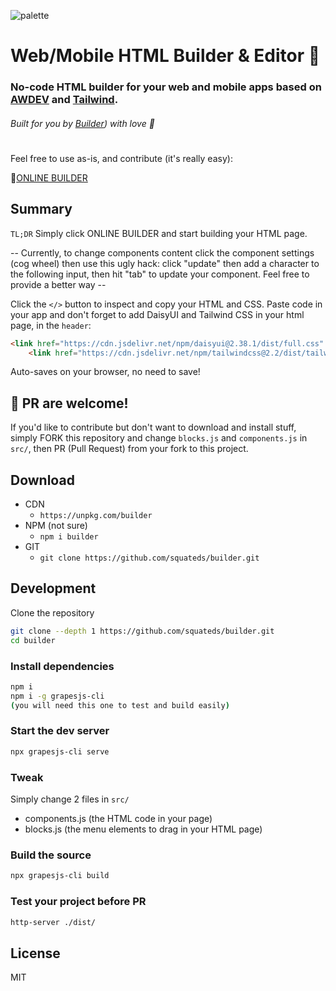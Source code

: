 ![palette](palette.jpg)
# Web/Mobile HTML Builder & Editor 🚀
### No-code HTML builder for your web and mobile apps based on [AWDEV](https://www.awdev.eu.org) and [Tailwind](https://tailwindcss.com/docs).

###### Built for you by [Builder](https://awdev.eu.org/builder/index.html)) with love 🤍
# 
Feel free to use as-is, and contribute (it's really easy):

🥇[ONLINE BUILDER](https://awdev.eu.org/builder/index.html)

## Summary
`TL;DR` Simply click ONLINE BUILDER and start building your HTML page.

-- Currently, to change components content click the component settings (cog wheel) then use this ugly hack: click "update" then add a character to the following input, then hit "tab" to update your component. 
Feel free to provide a better way --

Click the `</>` button to inspect and copy your HTML and CSS.
Paste code in your app and don't forget to add DaisyUI and Tailwind CSS in your html page, in the `header`:
```html
<link href="https://cdn.jsdelivr.net/npm/daisyui@2.38.1/dist/full.css" rel="stylesheet" type="text/css" />
    <link href="https://cdn.jsdelivr.net/npm/tailwindcss@2.2/dist/tailwind.min.css" rel="stylesheet" type="text/css" />
```
Auto-saves on your browser, no need to save!

## 🥰 PR are welcome!

If you'd like to contribute but don't want to download and install stuff, simply FORK this repository and change `blocks.js` and `components.js` in `src/`, then PR (Pull Request) from your fork to this project.

## Download

* CDN
  * `https://unpkg.com/builder`
* NPM (not sure)
  * `npm i builder`
* GIT
  * `git clone https://github.com/squateds/builder.git`


## Development

Clone the repository

```sh
git clone --depth 1 https://github.com/squateds/builder.git
cd builder
```

### Install dependencies

```sh
npm i
npm i -g grapesjs-cli
(you will need this one to test and build easily)
```

### Start the dev server

```sh
npx grapesjs-cli serve
```

### Tweak

Simply change 2 files in `src/`

* components.js (the HTML code in your page)
* blocks.js (the menu elements to drag in your HTML page)

### Build the source

```sh
npx grapesjs-cli build
```

### Test your project before PR
```sh
http-server ./dist/
```

## License

MIT
